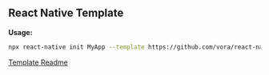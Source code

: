 ## React Native Template

**Usage:**

```bash
npx react-native init MyApp --template https://github.com/vora/react-native-template.git
```

[Template Readme]("./template/README.md")
